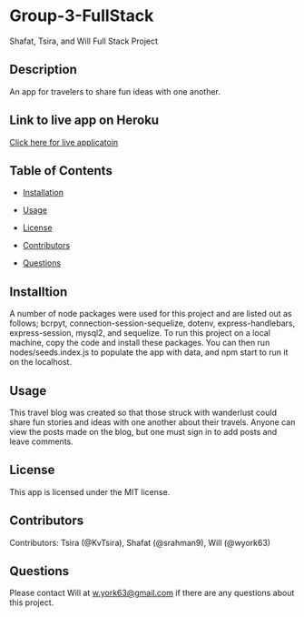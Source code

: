 # Group-3-FullStack
Shafat, Tsira, and Will Full Stack Project 

 ## Description

An app for travelers to share fun ideas with one another. 

## Link to live app on Heroku
[Click here for live applicatoin](https://sheltered-peak-50835.herokuapp.com/)

## Table of Contents

  * [Installation](#installation)

  * [Usage](#usage)

  * [License](#license)

  * [Contributors](#contributors)

  * [Questions](#questions)


  ## Installtion
  A number of node packages were used for this project and are listed out as follows; bcrpyt, connection-session-sequelize, dotenv, express-handlebars, express-session, mysql2, and sequelize. To run this project on a local machine, copy the code and install these packages. You can then run nodes/seeds.index.js to populate the app with data, and npm start to run it on the localhost. 

  ## Usage
  This travel blog was created so that those struck with wanderlust could share fun stories and ideas with one another about their travels. Anyone can view the posts made on the blog, but one must sign in to add posts and leave comments. 

  ## License
  This app is licensed under the MIT license.

  ## Contributors
  Contributors: Tsira (@KvTsira), Shafat (@srahman9), Will (@wyork63)

  ## Questions 
  Please contact Will at w.york63@gmail.com if there are any questions about this project. 

